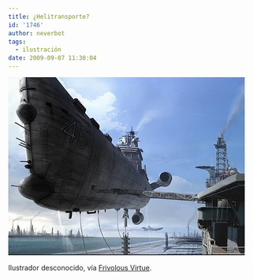```yaml
---
title: ¿Helitransporte?
id: '1746'
author: neverbot
tags:
  - ilustración
date: 2009-09-07 11:30:04
---
```


[![](./helitransporte/tumblr_kpgwgcyxRC1qzqw3vo1_500.jpg)](http://ceasefire.tumblr.com/post/179989655)

Ilustrador desconocido, vía [Frivolous Virtue](http://ceasefire.tumblr.com/post/179989655).
